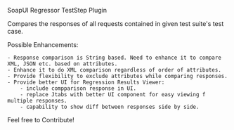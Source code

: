 SoapUI Regressor TestStep Plugin

Compares the responses of all requests contained in given test suite's test case.

Possible Enhancements:

    - Response comparison is String based. Need to enhance it to compare XML, JSON etc. based on attributes.
    - Enhance it to do XML comparison regardless of order of attributes.
    - Provide flexibility to exclude attributes while comparing responses.
    - Provide better UI for Regression Results Viewer:
        - include compparison response in UI.
        - replace Jtabs with better UI component for easy viewing f multiple responses.
        - capability to show diff between responses side by side.
        
Feel free to Contribute!
